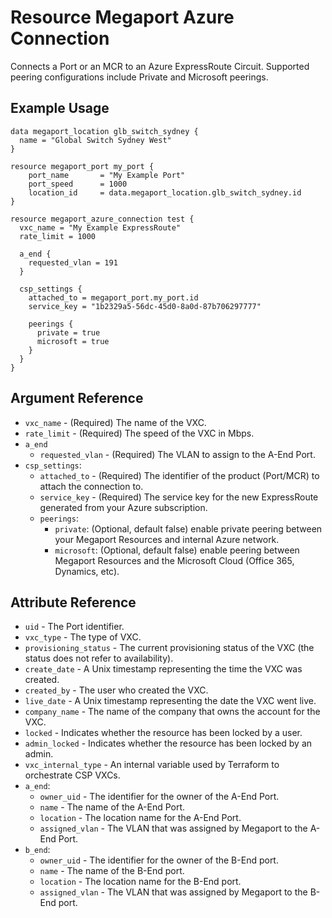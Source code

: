 # Resource Megaport Azure Connection
Connects a Port or an MCR to an Azure ExpressRoute Circuit. Supported peering configurations include 
Private and Microsoft peerings.

## Example Usage
```
data megaport_location glb_switch_sydney {
  name = "Global Switch Sydney West"
}

resource megaport_port my_port {
    port_name       = "My Example Port"
    port_speed      = 1000
    location_id     = data.megaport_location.glb_switch_sydney.id
}

resource megaport_azure_connection test {
  vxc_name = "My Example ExpressRoute"
  rate_limit = 1000

  a_end {
    requested_vlan = 191
  }

  csp_settings {
    attached_to = megaport_port.my_port.id
    service_key = "1b2329a5-56dc-45d0-8a0d-87b706297777"

    peerings {
      private = true
      microsoft = true
    }
  }
}
```

## Argument Reference
- `vxc_name` - (Required) The name of the VXC.
- `rate_limit` - (Required) The speed of the VXC in Mbps.
- `a_end`
    - `requested_vlan` - (Required) The VLAN to assign to the A-End Port.
- `csp_settings`:
    - `attached_to` - (Required) The identifier of the product (Port/MCR) to attach the connection to.
    - `service_key` - (Required) The service key for the new ExpressRoute generated from your Azure subscription.
    - `peerings`:
        - `private`: (Optional, default false) enable private peering between your Megaport Resources and internal Azure
        network.
        - `microsoft`: (Optional, default false) enable peering between Megaport Resources and the Microsoft Cloud
        (Office 365, Dynamics, etc).

## Attribute Reference
- `uid` - The Port identifier.
- `vxc_type` - The type of VXC.
- `provisioning_status` - The current provisioning status of the VXC (the status does not refer to availability).
- `create_date` - A Unix timestamp representing the time the VXC was created.
- `created_by` - The user who created the VXC.
- `live_date` - A Unix timestamp representing the date the VXC went live.
- `company_name` - The name of the company that owns the account for the VXC.
- `locked` - Indicates whether the resource has been locked by a user.
- `admin_locked` - Indicates whether the resource has been locked by an admin.
- `vxc_internal_type` - An internal variable used by Terraform to orchestrate CSP VXCs.
- `a_end`:
    - `owner_uid` - The identifier for the owner of the A-End Port.
    - `name` - The name of the A-End Port.
    - `location` - The location name for the A-End Port.
    - `assigned_vlan` - The VLAN that was assigned by Megaport to the A-End Port.
- `b_end`:
    - `owner_uid` - The identifier for the owner of the B-End port.
    - `name` - The name of the B-End port.
    - `location` - The location name for the B-End port.
    - `assigned_vlan` - The VLAN that was assigned by Megaport to the B-End port.
